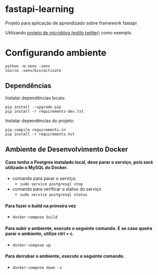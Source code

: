 # fastapi-learning
Projeto para aplicação de aprendizado sobre framework fastapi

Utilizando [projeto de microblog (estilo twitter)](https://github.com/rochacbruno/fastapi-workshop) como exemplo.


# Configurando ambiente
```
python -m venv .venv
source .venv/bin/activate
```

## Dependências
Instalar dependências locais:
```
pip install --upgrade pip
pip install -r requirements-dev.txt
```

Instalar dependências do projeto:
```
pip-compile requirements.in
pip install -r requirements.txt
```


## Ambiente de Desenvolvimento Docker

#### Caso tenha o Postgres instalado local, deve parar o serviço, pois será utilizado o MySQL do Docker.
* comando para parar o serviço:
    * ```sudo service postgresql stop```
* comando para verificar o status do serviço
    * ```sudo service postgresql status```

#### Para fazer o build na primeira vez
* ```docker-compose build```

#### Para subir o ambiente, execute o seguinte comando. E se caso queira parar o ambiente, utilize ctrl + c.
* ```docker-compose up```

#### Para derrubar o ambiente, execute o seguinte comando.
* ```docker-compose down -v```
